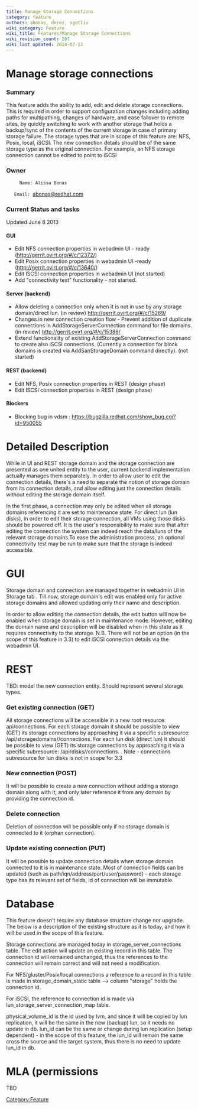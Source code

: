```yaml
---
title: Manage Storage Connections
category: feature
authors: abonas, derez, sgotliv
wiki_category: Feature
wiki_title: Features/Manage Storage Connections
wiki_revision_count: 207
wiki_last_updated: 2014-07-13
---
```


# Manage storage connections

### Summary

This feature adds the ability to add, edit and delete storage connections. This is required in order to support configuration changes including adding paths for multipathing, changes of hardware, and ease failover to remote sites, by quickly switching to work with another storage that holds a backup/sync of the contents of the current storage in case of primary storage failure. The storage types that are in scope of this feature are: NFS, Posix, local, iSCSI. The new connection details should be of the same storage type as the original connection. For example, an NFS storage connection cannot be edited to point to iSCSI

### Owner

         Name: Alissa Bonas
`   Email: `<abonas@redhat.com>

### Current Status and tasks

Updated June 8 2013

#### GUI

*   Edit NFS connection properties in webadmin UI - ready (http://gerrit.ovirt.org/#/c/12372/)
*   Edit Posix connection properties in webadmin UI -ready (http://gerrit.ovirt.org/#/c/13640/)
*   Edit ISCSI connection properties in webadmin UI (not started)
*   Add "connectivity test" functionality - not started.

#### Server (backend)

*   Allow deleting a connection only when it is not in use by any storage domain/direct lun. (in review) <http://gerrit.ovirt.org/#/c/15269/>
*   Changes in new connection creation flow - Prevent addition of duplicate connections in AddStorageServerConnection command for file domains. (in review) <http://gerrit.ovirt.org/#/c/15388/>
*   Extend functionality of existing AddStorageServerConnection command to create also iSCSI connections. (Currently a connection for block domains is created via AddSanStorageDomain command directly). (not started)

#### REST (backend)

*   Edit NFS, Posix connection properties in REST (design phase)
*   Edit ISCSI connection properties in REST (design phase)

#### Blockers

*   Blocking bug in vdsm : <https://bugzilla.redhat.com/show_bug.cgi?id=950055>

# Detailed Description

While in UI and REST storage domain and the storage connection are presented as one united entity to the user, current backend implementation actually manages them separately. In order to allow user to edit the connection details, there's a need to separate the notion of storage domain from its connection details, and allow editing just the connection details without editing the storage domain itself.

In the first phase, a connection may only be edited when all storage domains referencing it are set to maintenance state. For direct lun (lun disks), in order to edit their storage connection, all VMs using those disks should be powered off. It is the user's responsibility to make sure that after editing the connection the system can indeed reach the data/luns of the relevant storage domains.To ease the administration process, an optional connectivity test may be run to make sure that the storage is indeed accessible.

# GUI

Storage domain and connection are managed together in webadmin UI in Storage tab . Till now, storage domain's edit was enabled only for active storage domains and allowed updating only their name and description.

In order to allow editing the connection details, the edit button will now be enabled when storage domain is set in maintenance mode. However, editing the domain name and description will be disabled when in this state as it requires connectivity to the storage. N.B. There will not be an option (in the scope of this feature in 3.3) to edit iSCSI connection details via the webadmin UI.

# REST

TBD: model the new connection entity. Should represent several storage types.

### Get existing connection (GET)

All storage connections will be accessible in a new root resource: api/connections. For each storage domain it should be possible to view (GET) its storage connections by approaching it via a specific subresource: /api/storagedomains/<storageDomainId>/connections. For each lun disk (direct lun) it should be possible to view (GET) its storage connections by approaching it via a specific subresource: /api/disks/<diskId>/connections. . Note - connections subresource for lun disks is not in scope for 3.3

### New connection (POST)

It will be possible to create a new connection without adding a storage domain along with it, and only later reference it from any domain by providing the connection id.

### Delete connection

Deletion of connection will be possible only if no storage domain is connected to it (orphan connection).

### Update existing connection (PUT)

It will be possible to update connection details when storage domain connected to it is in maintenance state. Most of connection fields can be updated (such as path/iqn/address/port/user/password) - each storage type has its relevant set of fields, id of connection will be immutable.

# Database

This feature doesn't require any database structure change nor upgrade. The below is a description of the existing structure as it is today, and how it will be used in the scope of this feature.

Storage connections are managed today in storage_server_connections table. The edit action will update an existing record in this table. The connection id will remained unchanged, thus the references to the connection will remain correct and will not need a modification.

For NFS/gluster/Posix/local connections a reference to a record in this table is made in storage_domain_static table --> column "storage" holds the connection id.

For iSCSI, the reference to connection id is made via lun_storage_server_connection_map table.

physical_volume_id is the id used by lvm, and since it will be copied by lun replication, it will be the same in the new (backup) lun, so it needs no update in db. lun_id can be the same or change during lun replication (setup dependent) - in the scope of this feature, the lun_id will remain the same cross the source and the target system, thus there is no need to update lun_id in db.

# MLA (permissions

TBD

<Category:Feature>
